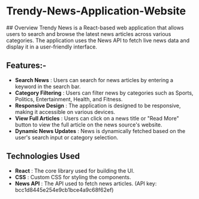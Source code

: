 <h1>Trendy-News-Application-Website</h1>
## Overview
Trendy News is a React-based web application that allows users to search and browse the latest news articles across various categories. The application uses the News API to fetch live news data and display it in a user-friendly interface.

## Features:-
- **Search News** : Users can search for news articles by entering a keyword in the search bar.
- **Category Filtering** : Users can filter news by categories such as Sports, Politics, Entertainment, Health, and Fitness.
- **Responsive Design** : The application is designed to be responsive, making it accessible on various devices.
- **View Full Articles** : Users can click on a news title or "Read More" button to view the full article on the news source's website.
- **Dynamic News Updates** : News is dynamically fetched based on the user's search input or category selection.
## Technologies Used
- **React** : The core library used for building the UI.
- **CSS** : Custom CSS for styling the components.
- **News API** : The API used to fetch news articles. (API key: bcc1d8445e254e9cb1bce4a9c68f62ef)
